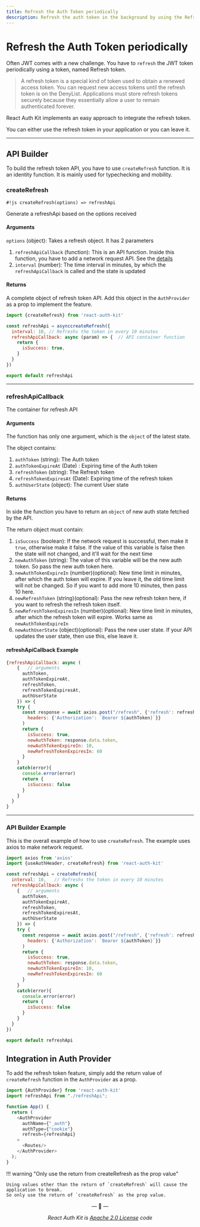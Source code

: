 ```yaml
---
title: Refresh the Auth Token periodically
description: Refresh the auth token in the background by using the Refresh token feature. Just use the createRefresh builder.
---
```



# Refresh the Auth Token periodically

Often JWT comes with a new challenge.
You have to `refresh` the JWT token periodically using a token, named Refresh token.

<div data-ea-publisher="authkitarkadipme" data-ea-type="text" data-ea-keywords="web|react|javascript|python|database|node|mongo" id="refresh"></div>

> A refresh token is a special kind of token used to obtain a renewed access token.
You can request new access tokens until the refresh token is on the DenyList.
Applications must store refresh tokens securely because they essentially allow a user to remain authenticated forever.

React Auth Kit implements an easy approach to integrate the refresh token.

You can either use the refresh token in your application or you can leave it.

---

## API Builder

To build the refresh token API, you have to use `createRefresh` function.
It is an identity function. It is mainly used for typechecking and mobility.

### createRefresh

`#!js createRefresh(options) => refreshApi`

Generate a refreshApi based on the options received

#### Arguments

`options` (object): Takes a refresh object. It has 2 parameters

1. `refreshApiCallback` (function): This is an API function. Inside this function, you have to add a network request API. See the [details](#refreshapicallback)
2. `interval` (number): The time interval in minutes, by which the `refreshApiCallback` is called and the state is updated

#### Returns

A complete object of refresh token API. Add this object in the `AuthProvider` as a prop to implement the feature.

```js
import {createRefresh} from 'react-auth-kit'

const refreshApi = asynccreateRefresh({
  interval: 10, // Refreshs the token in every 10 minutes
  refreshApiCallback: async (param) => {  // API container function
    return {
      isSuccess: true,
    }
  }
})

export default refreshApi
```

---

### refreshApiCallback

The container for refresh API

#### Arguments

The function has only one argument, which is the `object` of the latest state.

The object contains:

1. `authToken` (string): The Auth token
2. `authTokenExpireAt` (Date) : Expiring time of the Auth token
3. `refreshToken` (string): The Refresh token
4. `refreshTokenExpiresAt` (Date): Expiring time of the refresh token
5. `authUserState` (object): The current User state

#### Returns

In side the function you have to return an `object` of new auth state fetched by the API.

The return object must contain:

1. `isSuccess` (boolean): If the network request is successful, then make it `true`, otherwise make it false.
   If the value of this variable is false then the state will not changed, and it'll wait for the next time
2. `newAuthToken` (string): The value of this variable will be the new auth token. So pass the new auth token here.
3. `newAuthTokenExpireIn` (number)(optional): New time limit in minutes, after which the auth token will expire.
   If you leave it, the old time limit will not be changed. So if you want to add more 10 minutes, then pass 10 here.
4. `newRefreshToken` (string)(optional): Pass the new refresh token here, if you want to refresh the refresh token itself.
5. `newRefreshTokenExpiresIn` (number)(optional): New time limit in minutes, after which the refresh token will expire. Works same as `newAuthTokenExpireIn`
6. `newAuthUserState` (object)(optional): Pass the new user state. If your API updates the user state, then use this, else leave it.

#### refreshApiCallback Example

```js
{refreshApiCallback: async (
    {   // arguments
      authToken,
      authTokenExpireAt,
      refreshToken,
      refreshTokenExpiresAt,
      authUserState
    }) => {
    try {
      const response = await axios.post("/refresh", {'refresh': refreshToken}, {
        headers: {'Authorization': `Bearer ${authToken}`}}
      )
      return {
        isSuccess: true,
        newAuthToken: response.data.token,
        newAuthTokenExpireIn: 10,
        newRefreshTokenExpiresIn: 60
      }
    }
    catch(error){
      console.error(error)
      return {
        isSuccess: false
      } 
    }    
  }
}
```

---

### API Builder Example

This is the overall example of how to use `createRefresh`. The example uses axios to make network request.

```js
import axios from 'axios'
import {useAuthHeader, createRefresh} from 'react-auth-kit'

const refreshApi = createRefresh({
  interval: 10,   // Refreshs the token in every 10 minutes
  refreshApiCallback: async (
    {   // arguments
      authToken,
      authTokenExpireAt,
      refreshToken,
      refreshTokenExpiresAt,
      authUserState
    }) => {
    try {
      const response = await axios.post("/refresh", {'refresh': refreshToken}, {
        headers: {'Authorization': `Bearer ${authToken}`}}
      )
      return {
        isSuccess: true,
        newAuthToken: response.data.token,
        newAuthTokenExpireIn: 10,
        newRefreshTokenExpiresIn: 60
      }
    }
    catch(error){
      console.error(error)
      return {
        isSuccess: false
      } 
    }    
  }
})

export default refreshApi
```

## Integration in Auth Provider

To add the refresh token feature, simply add the return value of `createRefresh` function in the `AuthProvider` as a prop.

```js
import {AuthProvider} from 'react-auth-kit'
import refreshApi from "./refreshApi";

function App() {
  return (
    <AuthProvider
      authName={"_auth"}
      authType={"cookie"}
      refresh={refreshApi}
    >
      <Routes/>
    </AuthProvider>
  );
}
```

!!! warning "Only use the return from createRefresh as the prop value"

    Using values other than the return of `createRefresh` will cause the application to break.
    So only use the return of `createRefresh` as the prop value.

<p align="center">&mdash; 🔑  &mdash;</p>
<p align="center"><i>React Auth Kit is <a href="https://github.com/react-auth-kit/react-auth-kit/blob/master/LICENSE">Apache 2.0 License</a> code</i></p>
